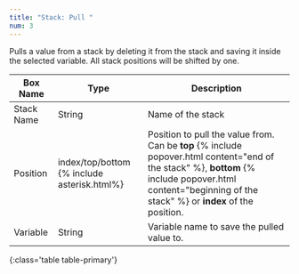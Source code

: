 ```yaml
---
title: "Stack: Pull "
num: 3
---
```


Pulls a value from a stack by deleting it from the stack and saving it inside the selected variable. All stack positions will be shifted by one.


| Box Name | Type | Description | 
|-------|--------|--------
|Stack Name	|String	| Name of the stack
|Position|index/top/bottom {% include asterisk.html%}|Position to pull the value from. Can be **top** {% include popover.html content="end of the stack" %}, **bottom** {% include popover.html content="beginning of the stack" %} or **index** of the position. 
|Variable|String|Variable name to save the pulled value to.
{:class='table table-primary'}









